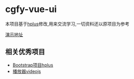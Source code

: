 # cgfy-vue-ui
本项目基于[hplus](https://gitee.com/hplus_admin/hplus)修改,用来交流学习,一切资料还以原项目为参考

[演示地址](http://liuyandeng.gitee.io/cgfy-html-ui)



## 相关优秀项目
- [Bootstrap项目hplus](https://gitee.com/hplus_admin/hplus)
- [播放器videojs](https://github.com/videojs/video.js)
